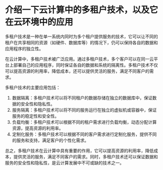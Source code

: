 # 介绍一下云计算中的多租户技术，以及它在云环境中的应用

多租户技术是一种在单一系统内同时为多个租户提供服务的技术，它可以让不同的租户在共享相同的资源（如硬件、数据库等）的情况下，仍可以保持各自的数据和应用程序的独立性。

在云计算中，多租户技术被广泛应用。通过多租户技术，多个客户可以在同一云平台上部署自己的应用程序，同时保证各自的数据和系统的隔离性。多租户技术不仅可以提高资源的利用率，降低成本，还可以提供灵活的服务，满足不同客户的需求。

多租户技术的主要应用包括：

1. 数据隔离：多租户技术可以将不同租户的数据存储在独立的数据库中，保证数据的安全性和隐私性。
2. 服务隔离：多租户技术可以将不同的服务运行在独立的虚拟机或容器中，保证服务的稳定性和安全性。
3. 负载均衡：多租户技术可以根据不同的租户需求进行负载均衡，动态分配计算资源，提高资源的利用率。
4. 定制化服务：多租户技术可以根据不同的客户需求进行定制化服务，提供不同的服务和支持，满足客户的个性化需求。

总之，多租户技术在云计算中具有重要的作用，它可以提高资源的利用率，降低成本，提供灵活的服务，满足不同客户的需求。同时，多租户技术还可以保证数据和服务的安全性和隐私性，是云计算发展中不可或缺的技术之一。
